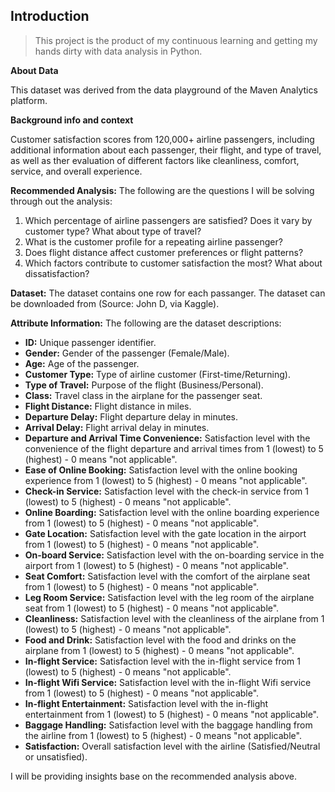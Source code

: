 ## Introduction
> This project is the product of my continuous learning and getting my hands dirty with data analysis in Python.

**About Data**

This dataset was derived from the data playground of the Maven Analytics platform.

**Background info and context**

Customer satisfaction scores from 120,000+ airline passengers, including additional information about each passenger, their flight, and type of travel, as well as ther evaluation of different factors like cleanliness, comfort, service, and overall experience.

**Recommended Analysis:** The following are the questions I will be solving through out the analysis:
1. Which percentage of airline passengers are satisfied? Does it vary by customer type? What about type of travel?
2. What is the customer profile for a repeating airline passenger?
3. Does flight distance affect customer preferences or flight patterns?
4. Which factors contribute to customer satisfaction the most? What about dissatisfaction?

**Dataset:** The dataset contains one row for each passanger. The dataset can be downloaded from (Source: John D, via Kaggle).

**Attribute Information:** The following are the dataset descriptions:
- **ID:** Unique passenger identifier.
- **Gender:** Gender of the passenger (Female/Male).
- **Age:** Age of the passenger.
- **Customer Type:** Type of airline customer (First-time/Returning).
- **Type of Travel:** Purpose of the flight (Business/Personal).
- **Class:** Travel class in the airplane for the passenger seat.
- **Flight Distance:** Flight distance in miles.
- **Departure Delay:** Flight departure delay in minutes.
- **Arrival Delay:** Flight arrival delay in minutes.
- **Departure and Arrival Time Convenience:** Satisfaction level with the convenience of the flight departure and arrival times from 1 (lowest) to 5 (highest) - 0 means "not applicable".
- **Ease of Online Booking:** Satisfaction level with the online booking experience from 1 (lowest) to 5 (highest) - 0 means "not applicable".
- **Check-in Service:** Satisfaction level with the check-in service from 1 (lowest) to 5 (highest) - 0 means "not applicable".
- **Online Boarding:** Satisfaction level with the online boarding experience from 1 (lowest) to 5 (highest) - 0 means "not applicable".
- **Gate Location:** Satisfaction level with the gate location in the airport from 1 (lowest) to 5 (highest) - 0 means "not applicable".
- **On-board Service:** Satisfaction level with the on-boarding service in the airport from 1 (lowest) to 5 (highest) - 0 means "not applicable".
- **Seat Comfort:** Satisfaction level with the comfort of the airplane seat from 1 (lowest) to 5 (highest) - 0 means "not applicable".
- **Leg Room Service:** Satisfaction level with the leg room of the airplane seat from 1 (lowest) to 5 (highest) - 0 means "not applicable".
- **Cleanliness:** Satisfaction level with the cleanliness of the airplane from 1 (lowest) to 5 (highest) - 0 means "not applicable".
- **Food and Drink:** Satisfaction level with the food and drinks on the airplane from 1 (lowest) to 5 (highest) - 0 means "not applicable".
- **In-flight Service:** Satisfaction level with the in-flight service from 1 (lowest) to 5 (highest) - 0 means "not applicable".
- **In-flight Wifi Service:** Satisfaction level with the in-flight Wifi service from 1 (lowest) to 5 (highest) - 0 means "not applicable".
- **In-flight Entertainment:** Satisfaction level with the in-flight entertainment from 1 (lowest) to 5 (highest) - 0 means "not applicable".
- **Baggage Handling:** Satisfaction level with the baggage handling from the airline from 1 (lowest) to 5 (highest) - 0 means "not applicable".
- **Satisfaction:** Overall satisfaction level with the airline (Satisfied/Neutral or unsatisfied).

I will be providing insights base on the recommended analysis above.